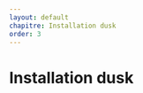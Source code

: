 ```yaml
---
layout: default
chapitre: Installation dusk
order: 3
---
```


# Installation dusk

<!-- new slide -->
